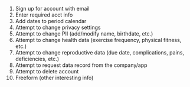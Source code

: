 1. Sign up for account with email
2. Enter required acct info
3. Add dates to period calendar
4. Attempt to change privacy settings
5. Attempt to change PII (add/modify name, birthdate, etc.)
6. Attempt to change health data (exercise frequency, physical fitness, etc.)
7. Attempt to change reproductive data (due date, complications, pains, deficiencies, etc.)
8. Attempt to request data record from the company/app
9. Attempt to delete account
10. Freeform (other interesting info)